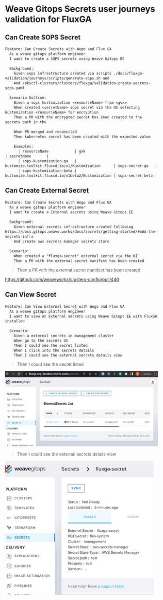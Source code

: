 # Weave Gitops Secrets user journeys validation for FluxGA

## Can Create SOPS Secret

```gherkin
Feature: Can Create Secrets with Wego and Flux GA
  As a weave gitops platform engineer
  I want to create a SOPS secrets using Weave Gitops EE

  Background:
    Given sops infrastructure created via scripts ./docs/fluxga-validation/journeys/scripts/generate-sops.sh and
    And /eksctl-clusters/clusters/fluxga/validation-create-secrets-sops.yaml

  Scenario Outline:
    Given a sops kustomization <resourceName> from <gvk>
    When created <secretName> sops secret via the UI selecting kustomization <resourceName> for encryption
    Then a PR with the encrypted secret has been created to the secrets path in the

    When PR merged and reconciled
    Then kubernetes secret has been created with the expected value

    Examples:
      | resourceName            | gvk                                               | secretName       |
      | sops-kustomization-ga   | kustomize.toolkit.fluxcd.io/v1/Kustomization      | sops-secret-ga   |
      | sops-kustomization-beta | kustomize.toolkit.fluxcd.io/v1beta2/Kustomization | sops-secret-beta |
```

## Can Create External Secret

```gherkin
Feature: Can Create Secrets with Wego and Flux GA
  As a weave gitops platform engineer
  I want to create a External secrets using Weave Gitops EE

  Background:
    Given external secrets infrastructure created following https://docs.gitops.weave.works/docs/secrets/getting-started/#add-the-secrets-infra
    And create aws secrets manager secrets store

  Scenario:
    When created a "fluxga-secret" external secret via the UI
    Then a PR with the external secret manifest has been created
```

> Then a PR with the external secret manifest has been created

https://github.com/weaveworks/clusters-config/pull/440

## Can View Secret

```gherkin
Feature: Can View External Secret with Wego and Flux GA
  As a weave gitops platform engineer
  I want to view an External secrets using Weave Gitops EE with FluxGA installed

  Scenario:
    Given a external secrets in management cluster
    When go to the secrets UI
    Then I could see the secret listed
    When I click into the secrets details
    Then I could see the external secrets details view
```

> Then I could see the secret listed

![secrets-view-external-secret.png](imgs/secrets-view-external-secret.png)

> Then I could see the external secrets details view

![secrets-view-external-secret-details.png](imgs/secrets-view-external-secret-details.png)

